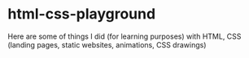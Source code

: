 # html-css-playground
Here are some of things I did (for learning purposes) with HTML, CSS (landing pages, static websites, animations, CSS drawings)
